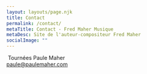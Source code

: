 ```yaml
---
layout: layouts/page.njk
title: Contact
permalink: /contact/
metaTitle: Contact - Fred Maher Musique
metaDesc: Site de l'auteur-compositeur Fred Maher
socialImage: ""
---
```

&nbsp;Tournées Paule Maher\
<a href="mailto:paule@paulemaher.com">paule@paulemaher.com</a>